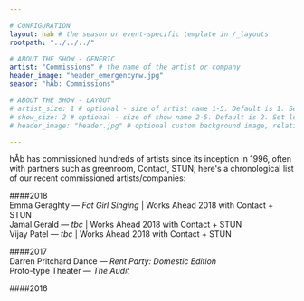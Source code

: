 ```yaml
---

# CONFIGURATION
layout: hab # the season or event-specific template in /_layouts
rootpath: "../../../"

# ABOUT THE SHOW - GENERIC
artist: "Commissions" # the name of the artist or company
header_image: "header_emergencynw.jpg"
season: "hÅb: Commissions"

# ABOUT THE SHOW - LAYOUT
# artist_size: 1 # optional - size of artist name 1-5. Default is 1. Set longer names to lower values
# show_size: 2 # optional - size of show name 2-5. Default is 2. Set longer names to lower values
# header_image: "header.jpg" # optional custom background image, relative to current page

---
```

hÅb has commissioned hundreds of artists since its inception in 1996, often with partners such as greenroom, Contact, STUN; here's a chronological list of our recent commissioned artists/companies:           
        
####2018      
Emma Geraghty — *Fat Girl Singing* | Works Ahead 2018 with Contact + STUN       
Jamal Gerald — *tbc* | Works Ahead 2018 with Contact + STUN       
Vijay Patel — *tbc* | Works Ahead 2018 with Contact + STUN       
          
####2017     
Darren Pritchard Dance — *Rent Party: Domestic Edition*        
Proto-type Theater — *The Audit*        
       
####2016      
